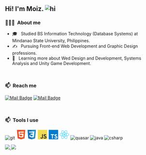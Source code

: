 <h2> Hi! I'm Moiz. <img src="https://user-images.githubusercontent.com/1303154/88677602-1635ba80-d120-11ea-84d8-d263ba5fc3c0.gif" width="20px" height="20px" alt="hi"> </h2>

<h3> 👨🏻‍💻 &nbsp;About me </h3>

- 🎓 &nbsp; Studied BS Information Technology (Database Systems) at Mindanao State University, Philippines.
- ✍️ &nbsp; Pursuing Front-end Web Development and Graphic Design professions.
- 🌱 &nbsp; Learning more about Wed Design and Development, Systems Analysis and Unity Game Development.

<br/>
<h3> 📫 &nbsp;Reach me </h3>

[![Mail Badge](https://img.shields.io/badge/Gmail-D14836?style=for-the-badge&logo=gmail&logoColor=white
)](mailto:abdulmoiz.solaiman@gmail.com)
[![Mail Badge](https://img.shields.io/badge/LinkedIn-0077B5?style=for-the-badge&logo=linkedin&logoColor=white)](https://www.linkedin.com/in/abdulmoiz-solaiman)

<br/>
<h3> 📫 &nbsp;Tools I use </h3>
<p align="left">
  <img src="https://raw.githubusercontent.com/jmnote/z-icons/master/svg/git.svg" alt="git" width="32" height="32"/>
  <img src="https://raw.githubusercontent.com/devicons/devicon/master/icons/html5/html5-original.svg" alt="html5" width="32" height="32"/>
  <img src="https://raw.githubusercontent.com/devicons/devicon/master/icons/css3/css3-original.svg" alt="css3" width="32" height="32"/>
  <img src="https://raw.githubusercontent.com/devicons/devicon/master/icons/javascript/javascript-original.svg" alt="javascript" width="32" height="32"/>
  <img src="https://raw.githubusercontent.com/devicons/devicon/master/icons/typescript/typescript-original.svg" alt="typescript" width="32" height="32"/>
  
  <img src="https://raw.githubusercontent.com/devicons/devicon/master/icons/react/react-original.svg" alt="react" width="32" height="32"/>
  <img src="https://cdn.quasar.dev/logo-v2/svg/logo.svg" alt="quasar" width="32" height="32"/>
  
  <img src="https://raw.githubusercontent.com/jmnote/z-icons/master/svg/java.svg" alt="java" width="32" height="32"/>
  <img src="https://raw.githubusercontent.com/jmnote/z-icons/master/svg/csharp.svg" alt="csharp" width="32" height="32"/>
</p>
<a href="https://https://github.com/amsolaiman">
  <img height="180em" src="https://github-readme-stats.vercel.app/api?username=amsolaiman&theme=buefy&show_icons=true" />
  <img height="180em" src="https://github-readme-stats.vercel.app/api/top-langs/?username=amsolaiman&theme=buefy&layout=compact" />
</a>

<!---
amsolaiman/amsolaiman is a ✨ special ✨ repository because its `README.md` (this file) appears on your GitHub profile.
You can click the Preview link to take a look at your changes.
--->
